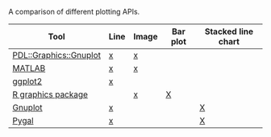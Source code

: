 A comparison of different plotting APIs.

| Tool                                                                                          | Line                                   | Image                                      |  Bar plot                   | Stacked line chart                       |
|-----------------------------------------------------------------------------------------------|----------------------------------------|--------------------------------------------|-----------------------------|------------------------------------------|
| [PDL::Graphics::Gnuplot](https://metacpan.org/pod/PDL::Graphics::Gnuplot)                     | [x](line-plot/pdl-graphics-gnuplot.pl) | [x](image-display/pdl-graphics-gnuplot.pl) |                             |                                          |
| [MATLAB](http://www.mathworks.com/help/matlab/)                                               | [x](line-plot/matlab.m)                | [x](image-display/matlab.m)                |                             |                                          |
| [ggplot2](http://ggplot2.org/)                                                                | [x](line-plot/ggplot2.R)               |                                            |                             |                                          |
| [R graphics package](http://stat.ethz.ch/R-manual/R-devel/library/graphics/html/00Index.html) |                                        | [x](image-display/r-graphics.R)            | [X](bar-plot/r-graphics.R)  |                                          |
| [Gnuplot](http://www.gnuplot.info/)                                                           | [x](line-plot/gnuplot.gp)              |                                            |                             | [X](stacked-line-chart/gnuplot.gp)       |
| [Pygal](http://pygal.org/)                                                                    | [x](line-plot/pygal_example.py)        |                                            |                             | [X](stacked-line-chart/pygal_example.py) |
